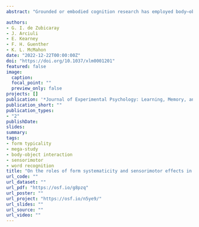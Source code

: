 ```yaml
---
abstract: "Grounded or embodied cognition research has employed body–object interaction (BOI; e.g., Pexman et al., 2019) ratings to investigate sensorimotor effects during language processing. We investigated relationships between BOI ratings and nonarbitrary statistical mappings between words’ phonological forms and their syntactic category in English; i.e., form systematicity. In Study 1, principal components analysis revealed that BOI and form systematicity measures load on a common component, indicating they convey similar information about the probability of a word belonging to a particular syntactic category. In Studies 2, 3, and 4, form systematicity measures were stronger predictors of English Lexicon Project (ELP; Balota et al., 2007), Auditory English Lexicon Project (AELP; Goh et al., 2020), and English Crowdsourcing Project (ECP; Mandera et al., 2020) performance than BOI. In Study 5, BOI was a stronger predictor of performance from the Calgary Semantic Decision Project (CSDP; Pexman et al., 2017) than form systematicity. In Study 6, only form systematicity significantly predicted performance from the LinguaPix object naming megastudy (Krautz & Keuleers, 2022). Together, these results demonstrate that nonarbitrary statistical relationships in the form of mappings between ortho-phonological information and meaning are accessed automatically during language processing; i.e., even when syntactic category is not relevant to the task, and that sensorimotor simulation mechanisms are only strongly engaged when explicitly demanded by the task. We discuss the implications of these findings for proposals of embodied or grounded cognition and interpretations of neuroimaging data from word recognition tasks."

authors:
- G. I. de Zubicaray
- J. Arciuli
- E. Kearney
- F. H. Guenther
- K. L. McMahon
date: "2022-12-22T00:00:00Z"
doi: "https://doi.org/10.1037/xlm0001201"
featured: false
image:
  caption: 
  focal_point: ""
  preview_only: false
projects: []
publication: '*Journal of Experimental Psychology: Learning, Memory, and Cognition*'
publication_short: ""
publication_types:
- "2"
publishDate:
slides: 
summary:
tags:
- form typicality
- mega-study
- body-object interaction
- sensorimotor
- word recognition
title: "On the roles of form systematicity and sensorimotor effects in language processing"
url_code: ""
url_dataset: ""
url_pdf: "https://osf.io/g8pzq"
url_poster: ""
url_project: "https://osf.io/n5ye9/"
url_slides: ""
url_source: ""
url_video: ""
---
```

